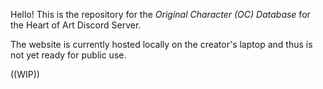 Hello! This is the repository for the _Original Character (OC) Database_ for the Heart of Art Discord Server.

The website is currently hosted locally on the creator's laptop and thus is not yet ready for public use.

((WIP))
